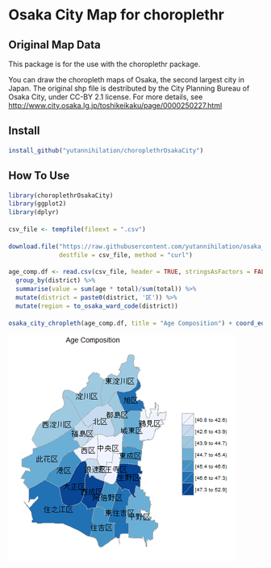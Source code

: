 Osaka City Map for choroplethr
====================

## Original Map Data

This package is for the use with the choroplethr package.

You can draw the choropleth maps of Osaka, the second largest city in Japan. The original shp file is destributed by the City Planning Bureau of Osaka City, under CC-BY 2.1 license. For more details, see http://www.city.osaka.lg.jp/toshikeikaku/page/0000250227.html

## Install

```r
install_github("yutannihilation/choroplethrOsakaCity")
```

## How To Use

```r
library(choroplethrOsakaCity)
library(ggplot2)
library(dplyr)

csv_file <- tempfile(fileext = ".csv")

download.file("https://raw.githubusercontent.com/yutannihilation/osaka_age_composition/master/osaka_age_composition.csv",
              destfile = csv_file, method = "curl")

age_comp.df <- read.csv(csv_file, header = TRUE, stringsAsFactors = FALSE, fileEncoding = "UTF-8") %>%
  group_by(district) %>% 
  summarise(value = sum(age * total)/sum(total)) %>%
  mutate(district = paste0(district, '区')) %>%
  mutate(region = to_osaka_ward_code(district))

osaka_city_chropleth(age_comp.df, title = "Age Composition") + coord_equal()
```
![demo](demo.png)
